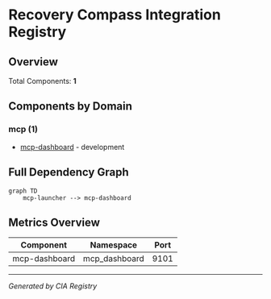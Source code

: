 # Recovery Compass Integration Registry

## Overview

Total Components: **1**

## Components by Domain


### mcp (1)
- [mcp-dashboard](./mcp-dashboard.md) - development


## Full Dependency Graph

```mermaid
graph TD
    mcp-launcher --> mcp-dashboard
```

## Metrics Overview

| Component | Namespace | Port |
|-----------|-----------|------|
| mcp-dashboard | mcp_dashboard | 9101 |

---
*Generated by CIA Registry*
